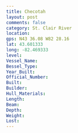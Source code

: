 ```yaml
---
title: Checotah
layout: post
comments: false
category: St. Clair River
location:
gps: N43 36.08 W82 28.16
lat: 43.601333
long: -82.469333
level:
Vessel_Name:
Bessel_Type:
Year_Built:
Official_Number:
Built:
Builder:
Hull_Materials:
Length:
Beam:
Depth:
Weight:
Lost:
---
```

